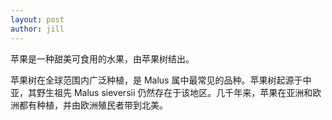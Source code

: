 ```yaml
---
layout: post
author: jill
---
```


苹果是一种甜美可食用的水果，由苹果树结出。

苹果树在全球范围内广泛种植，是 Malus 属中最常见的品种。苹果树起源于中亚，其野生祖先 Malus sieversii 仍然存在于该地区。几千年来，苹果在亚洲和欧洲都有种植，并由欧洲殖民者带到北美。